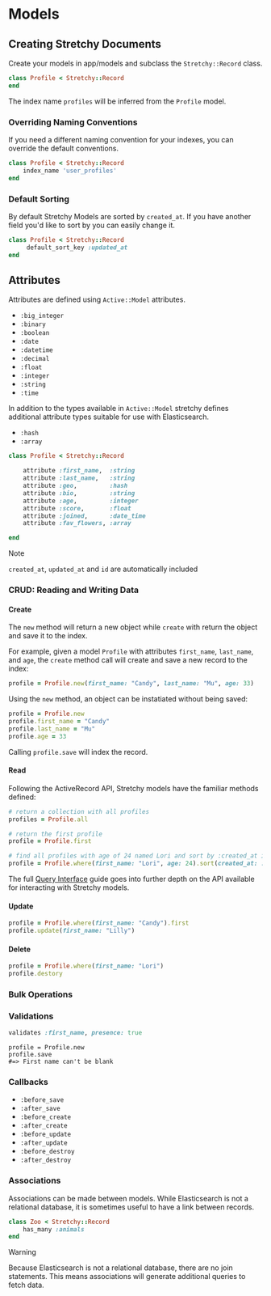 # Models


## Creating Stretchy Documents

Create your models in app/models and subclass the `Stretchy::Record` class. 

```ruby
class Profile < Stretchy::Record
end
```

The index name `profiles` will be inferred from the `Profile` model. 

### Overriding Naming Conventions

If you need a different naming convention for your indexes, you can override the default conventions.

```ruby
class Profile < Stretchy::Record
    index_name 'user_profiles'
end
```

### Default Sorting

By default Stretchy Models are sorted by `created_at`. If you have another field you'd like to sort by you can easily change it. 


```ruby
class Profile < Stretchy::Record
     default_sort_key :updated_at
end
```


## Attributes


Attributes are defined using `Active::Model` attributes. 

* `:big_integer`
* `:binary`
* `:boolean`
* `:date`
* `:datetime`
* `:decimal`
* `:float`
* `:integer`
* `:string`
* `:time`

In addition to the types available in `Active::Model` stretchy defines additional attribute types
suitable for use with Elasticsearch.

* `:hash`
* `:array`

```ruby
class Profile < Stretchy::Record

    attribute :first_name,  :string
    attribute :last_name,   :string
    attribute :geo,         :hash
    attribute :bio,         :string
    attribute :age,         :integer
    attribute :score,       :float
    attribute :joined,      :date_time
    attribute :fav_flowers, :array

end

```

>[!NOTE]
>
> `created_at`, `updated_at` and `id` are automatically included





### CRUD: Reading and Writing Data


#### Create

The `new` method will return a new object while `create` with return the object and save it to the index. 

For example, given a model `Profile` with attributes `first_name`, `last_name`, and `age`, the `create` method call will create and save a new record to the index:

```ruby
profile = Profile.new(first_name: "Candy", last_name: "Mu", age: 33)
```

Using the `new` method, an object can be instatiated without being saved:

```ruby
profile = Profile.new
profile.first_name = "Candy"
profile.last_name = "Mu"
profile.age = 33
```

Calling `profile.save` will index the record. 

#### Read

Following the ActiveRecord API, Stretchy models have the familiar methods defined: 

```ruby
# return a collection with all profiles 
profiles = Profile.all
```

```ruby
# return the first profile
profile = Profile.first
```

```ruby
# find all profiles with age of 24 named Lori and sort by :created_at in descending order
profile = Profile.where(first_name: "Lori", age: 24).sort(created_at: :desc)
```

The full [Query Interface](guides/querying) guide goes into further depth on the API available for interacting with Stretchy models. 


#### Update

```ruby
profile = Profile.where(first_name: "Candy").first
profile.update(first_name: "Lilly")
```


#### Delete

```ruby
profile = Profile.where(first_name: "Lori")
profile.destory
```

### Bulk Operations



### Validations

```ruby
validates :first_name, presence: true
```

```irb
profile = Profile.new
profile.save
#=> First name can't be blank 
```

### Callbacks

* `:before_save`
* `:after_save`
* `:before_create`
* `:after_create`
* `:before_update`
* `:after_update`
* `:before_destroy`
* `:after_destroy`

### Associations
Associations can be made between models. While Elasticsearch is not a relational database, it is sometimes useful to have a link between records. 

```ruby
class Zoo < Stretchy::Record
    has_many :animals
end
```

>[!WARNING]
>
> Because Elasticsearch is not a relational database, there are no join statements. This means associations will generate additional queries to fetch data.


